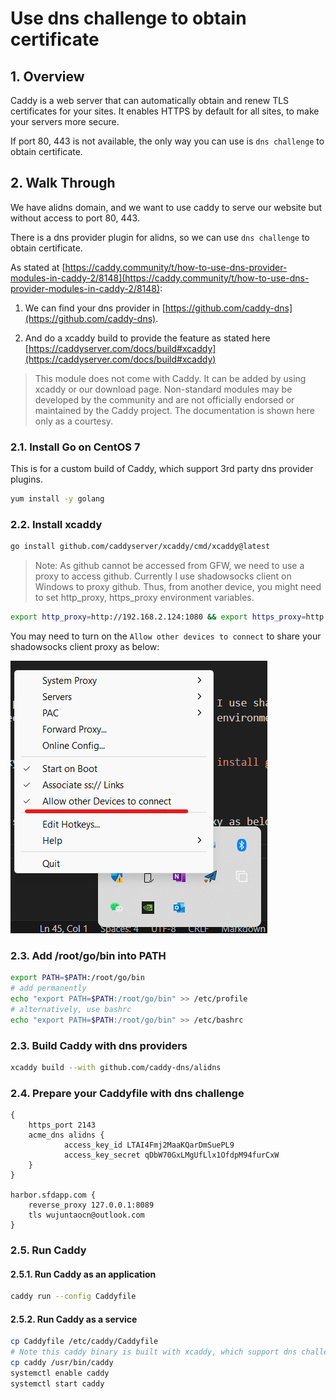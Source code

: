 # Use dns challenge to obtain certificate

## 1. Overview

Caddy is a web server that can automatically obtain and renew TLS certificates for your sites. It enables HTTPS by default for all sites, to make your servers more secure.

If port 80, 443 is not available, the only way you can use is `dns challenge` to obtain certificate.

## 2. Walk Through

We have alidns domain, and we want to use caddy to serve our website but without access to port 80, 443.

There is a dns provider plugin for alidns, so we can use `dns challenge` to obtain certificate.

As stated at [https://caddy.community/t/how-to-use-dns-provider-modules-in-caddy-2/8148](https://caddy.community/t/how-to-use-dns-provider-modules-in-caddy-2/8148):

1. We can find your dns provider in [https://github.com/caddy-dns](https://github.com/caddy-dns).

2. And do a xcaddy build to provide the feature as stated here [https://caddyserver.com/docs/build#xcaddy](https://caddyserver.com/docs/build#xcaddy)

> This module does not come with Caddy. It can be added by using xcaddy or our download page. Non-standard modules may be developed by the community and are not officially endorsed or maintained by the Caddy project. The documentation is shown here only as a courtesy.

### 2.1. Install Go on CentOS 7

This is for a custom build of Caddy, which support 3rd party dns provider plugins.

```bash
yum install -y golang
```

### 2.2. Install xcaddy

```bash
go install github.com/caddyserver/xcaddy/cmd/xcaddy@latest
```

> Note: As github cannot be accessed from GFW, we need to use a proxy to access github. Currently I use shadowsocks client on Windows to proxy github. Thus, from another device, you might need to set http_proxy, https_proxy environment variables.

```bash
export http_proxy=http://192.168.2.124:1080 && export https_proxy=http://192.168.2.124:1080 && go install github.com/caddyserver/xcaddy/cmd/xcaddy@latest
```

You may need to turn on the `Allow other devices to connect` to share your shadowsocks client proxy as below:

![allow other devices to connect](../assets/caddy/allow-other-devices.png)

### 2.3. Add /root/go/bin into PATH

```bash
export PATH=$PATH:/root/go/bin
# add permanently
echo "export PATH=$PATH:/root/go/bin" >> /etc/profile
# alternatively, use bashrc
echo "export PATH=$PATH:/root/go/bin" >> /etc/bashrc
```

### 2.3. Build Caddy with dns providers

```bash
xcaddy build --with github.com/caddy-dns/alidns
```

### 2.4. Prepare your Caddyfile with dns challenge

```Caddyfile
{
    https_port 2143
    acme_dns alidns {
            access_key_id LTAI4Fmj2MaaKQarDmSuePL9
            access_key_secret qDbW70GxLMgUfLlx1OfdpM94furCxW
    }
}

harbor.sfdapp.com {
    reverse_proxy 127.0.0.1:8089
    tls wujuntaocn@outlook.com
}
```

### 2.5. Run Caddy

#### 2.5.1. Run Caddy as an application

```bash
caddy run --config Caddyfile
```

#### 2.5.2. Run Caddy as a service

```bash
cp Caddyfile /etc/caddy/Caddyfile
# Note this caddy binary is built with xcaddy, which support dns challenge
cp caddy /usr/bin/caddy
systemctl enable caddy
systemctl start caddy
```
